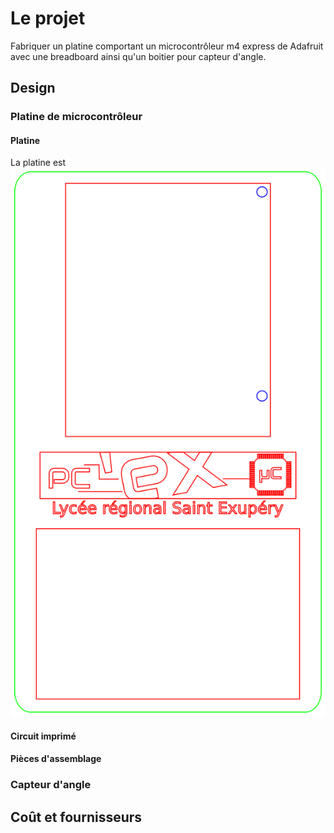 # Le projet
Fabriquer un platine comportant un microcontrôleur m4 express de Adafruit
avec une breadboard ainsi qu'un boitier pour capteur d'angle.

## Design
### Platine de microcontrôleur
#### Platine
La platine est 
![plan de la platine](https://github.com/olivier-boesch/CircuitPython-au-lycee/raw/master/Mat%C3%A9riel/Platine%20d'exp%C3%A9rimentation/plaque_exp%C3%A9rimentation_pc.svg "Plan platine")

#### Circuit imprimé

#### Pièces d'assemblage

### Capteur d'angle


## Coût et fournisseurs
